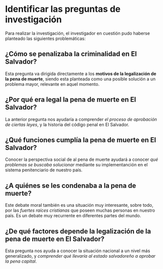 # Identificar las preguntas de investigación

Para realizar la investigación, el investigador en cuestión pudo haberse planteado las siguientes problemáticas:

## ¿Cómo se penalizaba la criminalidad en El Salvador?

Esta pregunta va dirigida directamente a los **motivos de la legalización de la pena de muerte**, siendo esta planteada como una posible solución a un problema mayor, relevante en aquel momento.

## ¿Por qué era legal la pena de muerte en El Salvador?

La anterior pregunta nos ayudaría a comprender *el proceso de aprobación de ciertas leyes*, y la historia del código penal en El Salvador.

## ¿Qué funciones cumplía la pena de muerte en El Salvador?

Conocer la perspectiva social de al pena de muerte ayudará a conocer *qué problemas se buscaba solucionar* mediante su implementanción en el sistema penitenciario de nuestro país.

## ¿A quiénes se les condenaba a la pena de muerte?

Este debate moral también es una situación muy interesante, sobre todo, por las *fuertes raíces cristianas* que poseen muchas personas en nuestro país. Es un debate muy recurrente en diferentes partes del mundo.

## ¿De qué factores depende la legalización de la pena de muerte en El Salvador?

Esta pregunta nos ayuda a conocer la situación nacional a un nivel más generalizado, y *comprender qué llevaría al estado salvadoreño a aprobar la pena capital*.

